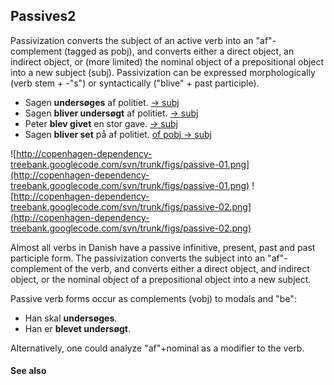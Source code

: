 ## Passives2 ##

Passivization converts the subject of an active verb into an "af"-complement (tagged as pobj), and converts either a direct object, an indirect object, or (more limited) the nominal object of a prepositional object into a new subject (subj). Passivization can be expressed morphologically (verb stem + -"s") or syntactically ("blive" + past participle).

  * Sagen **undersøges** af politiet. [-&gt; subj](dobj.md)
  * Sagen **bliver undersøgt** af politiet. [-&gt; subj](dobj.md)
  * Peter **blev givet** en stor gave. [-&gt; subj](iobj.md)
  * Sagen **bliver set** på af politiet. [of pobj -&gt; subj](nobj.md)

![http://copenhagen-dependency-treebank.googlecode.com/svn/trunk/figs/passive-01.png](http://copenhagen-dependency-treebank.googlecode.com/svn/trunk/figs/passive-01.png) ![http://copenhagen-dependency-treebank.googlecode.com/svn/trunk/figs/passive-02.png](http://copenhagen-dependency-treebank.googlecode.com/svn/trunk/figs/passive-02.png)

Almost all verbs in Danish have a passive infinitive, present, past and past participle form. The passivization converts the subject into an "af"-complement of the verb, and converts either a direct object, and indirect object, or the nominal object of a prepositional object into a new subject.

Passive verb forms occur as complements (vobj) to modals and "be":

  * Han skal **undersøges**.
  * Han er **blevet undersøgt**.

Alternatively, one could analyze "af"+nominal as a modifier to the verb.


#### See also ####


